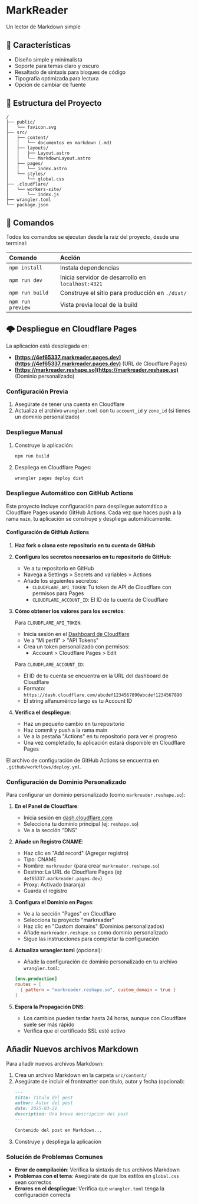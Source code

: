# MarkReader

Un lector de Markdown simple

## 🎨 Características

- Diseño simple y minimalista
- Soporte para temas claro y oscuro
- Resaltado de sintaxis para bloques de código
- Tipografía optimizada para lectura
- Opción de cambiar de fuente

## 🚀 Estructura del Proyecto

```text
/
├── public/
│   └── favicon.svg
├── src/
│   ├── content/
│   │   └── documentos en markdown (.md)
│   ├── layouts/
│   │   ├── Layout.astro
│   │   └── MarkdownLayout.astro
│   ├── pages/
│   │   └── index.astro
│   └── styles/
│       └── global.css
├── .cloudflare/
│   └── workers-site/
│       └── index.js
├── wrangler.toml
└── package.json
```

## 🧞 Comandos

Todos los comandos se ejecutan desde la raíz del proyecto, desde una terminal:

| Comando                   | Acción                                           |
| :------------------------ | :----------------------------------------------- |
| `npm install`             | Instala dependencias                             |
| `npm run dev`             | Inicia servidor de desarrollo en `localhost:4321`|
| `npm run build`           | Construye el sitio para producción en `./dist/`  |
| `npm run preview`         | Vista previa local de la build                   |

## 🌩️ Despliegue en Cloudflare Pages

La aplicación está desplegada en: 
- **[https://4ef65337.markreader.pages.dev](https://4ef65337.markreader.pages.dev)** (URL de Cloudflare Pages)
- **[https://markreader.reshape.so](https://markreader.reshape.so)** (Dominio personalizado)

### Configuración Previa

1. Asegúrate de tener una cuenta en Cloudflare
2. Actualiza el archivo `wrangler.toml` con tu `account_id` y `zone_id` (si tienes un dominio personalizado)

### Despliegue Manual

1. Construye la aplicación:
   ```bash
   npm run build
   ```

2. Despliega en Cloudflare Pages:
   ```bash
   wrangler pages deploy dist
   ```

### Despliegue Automático con GitHub Actions

Este proyecto incluye configuración para despliegue automático a Cloudflare Pages usando GitHub Actions. Cada vez que haces push a la rama `main`, tu aplicación se construye y despliega automáticamente.

#### Configuración de GitHub Actions

1. **Haz fork o clona este repositorio en tu cuenta de GitHub**

2. **Configura los secretos necesarios en tu repositorio de GitHub**:
   - Ve a tu repositorio en GitHub
   - Navega a Settings > Secrets and variables > Actions
   - Añade los siguientes secretos:
     - `CLOUDFLARE_API_TOKEN`: Tu token de API de Cloudflare con permisos para Pages
     - `CLOUDFLARE_ACCOUNT_ID`: El ID de tu cuenta de Cloudflare

3. **Cómo obtener los valores para los secretos**:
   
   Para `CLOUDFLARE_API_TOKEN`:
   - Inicia sesión en el [Dashboard de Cloudflare](https://dash.cloudflare.com)
   - Ve a "Mi perfil" > "API Tokens"
   - Crea un token personalizado con permisos:
     - Account > Cloudflare Pages > Edit

   Para `CLOUDFLARE_ACCOUNT_ID`:
   - El ID de tu cuenta se encuentra en la URL del dashboard de Cloudflare
   - Formato: `https://dash.cloudflare.com/abcdef1234567890abcdef1234567890`
   - El string alfanumérico largo es tu Account ID

4. **Verifica el despliegue**:
   - Haz un pequeño cambio en tu repositorio
   - Haz commit y push a la rama main
   - Ve a la pestaña "Actions" en tu repositorio para ver el progreso
   - Una vez completado, tu aplicación estará disponible en Cloudflare Pages

El archivo de configuración de GitHub Actions se encuentra en `.github/workflows/deploy.yml`.

### Configuración de Dominio Personalizado

Para configurar un dominio personalizado (como `markreader.reshape.so`):

1. **En el Panel de Cloudflare**:
   - Inicia sesión en [dash.cloudflare.com](https://dash.cloudflare.com)
   - Selecciona tu dominio principal (ej: `reshape.so`)
   - Ve a la sección "DNS"

2. **Añade un Registro CNAME**:
   - Haz clic en "Add record" (Agregar registro)
   - Tipo: CNAME
   - Nombre: `markreader` (para crear `markreader.reshape.so`)
   - Destino: La URL de Cloudflare Pages (ej: `4ef65337.markreader.pages.dev`)
   - Proxy: Activado (naranja)
   - Guarda el registro

3. **Configura el Dominio en Pages**:
   - Ve a la sección "Pages" en Cloudflare
   - Selecciona tu proyecto "markreader"
   - Haz clic en "Custom domains" (Dominios personalizados)
   - Añade `markreader.reshape.so` como dominio personalizado
   - Sigue las instrucciones para completar la configuración

4. **Actualiza wrangler.toml** (opcional):
   - Añade la configuración de dominio personalizado en tu archivo `wrangler.toml`:
   ```toml
   [env.production]
   routes = [
     { pattern = "markreader.reshape.so", custom_domain = true }
   ]
   ```

5. **Espera la Propagación DNS**:
   - Los cambios pueden tardar hasta 24 horas, aunque con Cloudflare suele ser más rápido
   - Verifica que el certificado SSL esté activo


## Añadir Nuevos archivos Markdown

Para añadir nuevos archivos Markdown:

1. Crea un archivo Markdown en la carpeta `src/content/`
2. Asegúrate de incluir el frontmatter con título, autor y fecha (opcional):
   ```markdown
   ---
   title: Título del post
   author: Autor del post
   date: 2025-03-21
   description: Una breve descripción del post
   ---

   Contenido del post en Markdown...
   ```
3. Construye y despliega la aplicación

### Solución de Problemas Comunes

- **Error de compilación**: Verifica la sintaxis de tus archivos Markdown
- **Problemas con el tema**: Asegúrate de que los estilos en `global.css` sean correctos
- **Errores en el despliegue**: Verifica que `wrangler.toml` tenga la configuración correcta